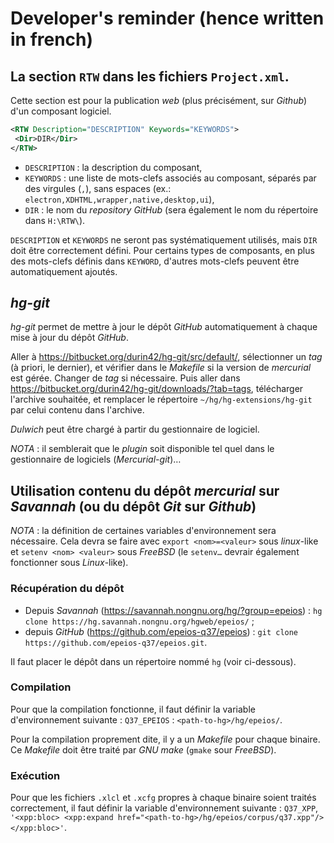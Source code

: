 # Developer's reminder (hence written in french)

## La section `RTW` dans les fichiers `Project.xml`.

Cette section est pour la publication *web* (plus précisément, sur *Github*) d'un composant logiciel.

```xml
<RTW Description="DESCRIPTION" Keywords="KEYWORDS">
 <Dir>DIR</Dir>
</RTW>
```

* `DESCRIPTION` : la description du composant,
* `KEYWORDS` : une liste de mots-clefs associés au composant, séparés par des virgules (`,`), sans espaces (ex.: `electron,XDHTML,wrapper,native,desktop,ui`),
* `DIR` : le nom du *repository* *GitHub* (sera également le nom du répertoire dans `H:\RTW\`).

`DESCRIPTION` et `KEYWORDS` ne seront pas systématiquement utilisés, mais `DIR` doit être correctement défini. Pour certains types de composants, en plus des mots-clefs définis dans `KEYWORD`, d'autres mots-clefs peuvent être automatiquement ajoutés.

## *hg-git*

*hg-git* permet de mettre à jour le dépôt *GitHub* automatiquement à chaque mise à jour du dépôt *GitHub*.

Aller à <https://bitbucket.org/durin42/hg-git/src/default/>, sélectionner un *tag* (à priori, le dernier), et vérifier dans le *Makefile* si la version de *mercurial* est  gérée. Changer de *tag* si nécessaire. Puis aller dans <https://bitbucket.org/durin42/hg-git/downloads/?tab=tags>, télécharger l'archive souhaitée, et remplacer le répertoire `~/hg/hg-extensions/hg-git` par celui contenu dans l'archive.

*Dulwich* peut être chargé à partir du gestionnaire de logiciel.

*NOTA* : il semblerait que le *plugin* soit disponible tel quel dans le gestionnaire de logiciels (*Mercurial-git*)…

## Utilisation contenu du dépôt *mercurial* sur *Savannah* (ou du dépôt *Git* sur *Github*)

*NOTA* : la définition de certaines variables d'environnement sera nécessaire. Cela devra se faire avec `export <nom>=<valeur>` sous *linux*-like et `setenv <nom> <valeur>` sous *FreeBSD* (le `setenv…` devrair également fonctionner sous *Linux*-like).

### Récupération du dépôt

- Depuis *Savannah* (https://savannah.nongnu.org/hg/?group=epeios) : `hg clone https://hg.savannah.nongnu.org/hgweb/epeios/` ;
- depuis *GitHub* (https://github.com/epeios-q37/epeios) : `git clone https://github.com/epeios-q37/epeios.git`.

Il faut placer le dépôt dans un répertoire nommé `hg` (voir ci-dessous).

### Compilation

Pour que la compilation fonctionne, il faut définir la variable d'environnement suivante : `Q37_EPEIOS` : `<path-to-hg>/hg/epeios/`.

Pour la compilation proprement dite, il y a un *Makefile* pour chaque binaire. Ce *Makefile* doit être traité par *GNU* *make* (`gmake` sour *FreeBSD*).

### Exécution

Pour que les fichiers `.xlcl` et `.xcfg` propres à chaque binaire soient traités correctement, il faut définir la variable d'environnement suivante : `Q37_XPP`, `'<xpp:bloc> <xpp:expand href="<path-to-hg>/hg/epeios/corpus/q37.xpp"/> </xpp:bloc>'`.